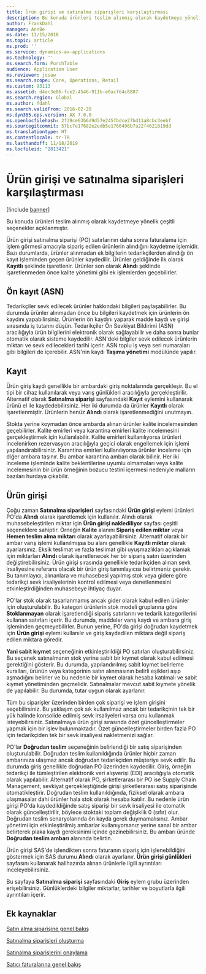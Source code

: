 ```yaml
---
title: Ürün girişi ve satınalma siparişleri karşılaştırması
description: Bu konuda ürünleri teslim alınmış olarak kaydetmeye yönelik çeşitli seçenekler açıklanmıştır.
author: FrankDahl
manager: AnnBe
ms.date: 11/15/2018
ms.topic: article
ms.prod: ''
ms.service: dynamics-ax-applications
ms.technology: ''
ms.search.form: PurchTable
audience: Application User
ms.reviewer: josaw
ms.search.scope: Core, Operations, Retail
ms.custom: 93113
ms.assetid: d4ec3e86-fce2-4546-911b-e0acf64c8887
ms.search.region: Global
ms.author: fdahl
ms.search.validFrom: 2016-02-28
ms.dyn365.ops.version: AX 7.0.0
ms.openlocfilehash: 2f39ce63b6d9d57e245fbdce27bd11a8cbc3eebf
ms.sourcegitcommit: 57bc7e17682e2edb5e1766496b7a22f4621819dd
ms.translationtype: HT
ms.contentlocale: tr-TR
ms.lasthandoff: 11/18/2019
ms.locfileid: "2813421"
---
```

# <a name="product-receipt-against-purchase-orders"></a>Ürün girişi ve satınalma siparişleri karşılaştırması

[!include [banner](../includes/banner.md)]

Bu konuda ürünleri teslim alınmış olarak kaydetmeye yönelik çeşitli seçenekler açıklanmıştır.

Ürün girişi satınalma siparişi (PO) satırlarının daha sonra faturalama için işlem görmesi amacıyla sipariş edilen ürünlerin alındığını kaydetme işlemidir. Bazı durumlarda, ürünler alınmadan ek bilgilerin tedarikçilerden alındığı ön kayıt işleminden geçen ürünler kaydedilir. Ürünler geldiğinde ilk olarak **Kayıtlı** şeklinde işaretlenir. Ürünler son olarak **Alındı** şeklinde işaretlenmeden önce kalite yönetimi gibi ek işlemlerden geçebilirler.

## <a name="preregistration-asn"></a>Ön kayıt (ASN)
Tedarikçiler sevk edilecek ürünler hakkındaki bilgileri paylaşabilirler. Bu durumda ürünler alınmadan önce bu bilgileri kaydetmek için ürünlerin ön kaydını yapabilirsiniz. Ürünlerin ön kaydını yaparak madde kaydı ve girişi sırasında iş tutarını düşün. Tedarikçiler Ön Sevkiyat Bildirimi (ASN) aracılığıyla ürün bilgilerini elektronik olarak sağlayabilir ve daha sonra bunlar otomatik olarak sisteme kaydedilir. ASN'deki bilgiler sevk edilecek ürünlerin miktarı ve sevk edilecekleri tarihi içerir. ASN toplu iş veya seri numaraları gibi bilgileri de içerebilir. ASN'nin kaydı **Taşıma yönetimi** modülünde yapılır.

## <a name="registration"></a>Kayıt
Ürün giriş kaydı genellikle bir ambardaki giriş noktalarında gerçekleşir. Bu el tipi bir cihaz kullanılarak veya varış günlükleri aracılığıyla gerçekleştirilir. Alternatif olarak **Satınalma siparişi** sayfasındaki **Kayıt** eylemini kullanarak ürünü el ile kaydedebilirsiniz. Her iki durumda da ürünler **Kayıtlı** olarak işaretlenmiştir. Ürünlerin henüz **Alındı** olarak işaretlenmediğini unutmayın.  

Stokta yerine koymadan önce ambarda alınan ürünler kalite incelemesinden geçebilirler. Kalite emirleri veya karantina emirleri kalite incelemesini gerçekleştirmek için kullanılabilir. Kalite emirleri kullanılıyorsa ürünleri incelenirken rezervasyon aracılığıyla geçici olarak engellemek için işlemi yapılandırabilirsiniz. Karantina emirleri kullanılıyorsa ürünler inceleme için diğer ambara taşınır. Bu ambar karantina ambarı olarak bilinir. Her iki inceleme işleminde kalite beklentilerine uyumlu olmamaları veya kalite incelemesinin bir ürün örneğinin bozucu testini içermesi nedeniyle malların bazıları hurdaya çıkabilir.

## <a name="product-receipt"></a>Ürün girişi
Çoğu zaman **Satınalma siparişleri** sayfasındaki **Ürün girişi** eylemi ürünleri PO'da **Alındı** olarak işaretlemek için kullanılır. Alındı olarak muhasebeleştirilen miktar için **Ürün girişi naklediliyor** sayfası çeşitli seçeneklere sahiptir. Örneğin **Kalite** alanını **Sipariş edilen miktar** veya **Hemen teslim alma miktarı** olarak ayarlayabilirsiniz. Alternatif olarak bir ambar varış işlemi kullanılmışsa bu alanı genellikle **Kayıtlı miktar** olarak ayarlarsınız. Eksik teslimat ve fazla teslimat gibi uyuşmazlıkları açıklamak için miktarları **Alındı** olarak işaretlenecek her bir sipariş satırı üzerinden değiştirebilirsiniz. Ürün girişi sırasında genellikle tedarikçiden alınan sevk irsaliyesine referans olacak bir ürün giriş tanımlayıcısı belirtmeniz gerekir. Bu tanımlayıcı, alınanlara ve muhasebesi yapılmış stok veya gidere göre tedarikçi sevk irsaliyelerinin kontrol edilmesi veya denetlenmesini etkinleştirdiğinden muhasebeye ihtiyaç duyar.  

PO'lar stok olarak tasarlanmamış ancak gider olarak kabul edilen ürünler için oluşturulabilir. Bu kategori ürünlerin stok modeli gruplarına göre **Stoklanmayan** olarak işaretlendiği sipariş satırlarını ve tedarik kategorilerini kullanan satırları içerir. Bu durumda, maddeler varış kaydı ve ambara giriş işleminden geçmeyebilirler. Bunun yerine, PO'da girişi doğrudan kaydetmek için **Ürün girişi** eylemi kullanılır ve giriş kaydedilen miktara değil sipariş edilen miktara göredir.  

**Yani sabit kıymet** seçeneğinin etkinleştirildiği PO satırları oluşturabilirsiniz. Bu seçenek satınalmanın stok yerine sabit bir kıymet olarak kabul edilmesi gerektiğini gösterir. Bu durumda, yapılandırılmış sabit kıymet belirleme kuralları, ürünün veya kategorinin satın alınmasının belirli eşikleri aşıp aşmadığını belirler ve bu nedenle bir kıymet olarak hesaba katılmalı ve sabit kıymet yönetiminden geçmelidir. Satınalmalar mevcut sabit kıymete yönelik de yapılabilir. Bu durumda, tutar uygun olarak ayarlanır.  

Tüm bu siparişler üzerinden birden çok siparişi ve işlem girişini seçebilirsiniz. Bu yaklaşım çok sık kullanılmaz ancak bir tedarikçinin tek bir yük halinde konsolide edilmiş sevk irsaliyeleri varsa onu kullanmak isteyebilirsiniz. Satınalmaya ürün girişi sırasında özet güncelleştirmeler yapmak için bir işlev bulunmaktadır. Özet güncelleştirmeler birden fazla PO için tedarikçiden tek bir sevk irsaliyesi nakletmenizi sağlar.  

PO'lar **Doğrudan teslim** seçeneğinin belirlendiği bir satış siparişinden oluşturulabilir. Doğrudan teslim kullanıldığında ürünler hiçbir zaman ambarınıza ulaşmaz ancak doğrudan tedarikçiden müşteriye sevk edilir. Bu durumda giriş genellikle doğrudan PO üzerinden kaydedilir. Giriş, örneğin tedarikçi ile tümleştirilen elektronik veri alışverişi (EDI) aracılığıyla otomatik olarak yapılabilir. Alternatif olarak PO, şirketlerarası bir PO ise Supply Chain Management, sevkiyat gerçekleştiğinde girişi şirketlerarası satış siparişinde otomatikleştirir. Doğrudan teslim kullanıldığında, fiziksel olarak ambara ulaşmasalar dahi ürünler hala stok olarak hesaba katılır. Bu nedenle ürün girişi PO'da kaydedildiğinde satış siparişi bir sevk irsaliyesi ile otomatik olarak güncelleştirilir, böylece stoktaki toplam değişiklik 0 (sıfır) olur. Doğrudan teslim senaryolarında ön kayda gerek duymamalısınız. Ambar yönetimi için etkinleştirilmiş ambarlar kullanıyorsanız yerine sanal bir ambar belirterek plaka kaydı gereksinimi içinde gezinebilirsiniz. Bu ambarı üründe **Doğrudan teslim ambarı** alanında belirtin. 

Ürün girişi SAS'de işlendikten sonra faturanın sipariş için işlenebildiğini göstermek için SAS durumu **Alındı** olarak ayarlanır. **Ürün girişi günlükleri** sayfasını kullanarak halihazırda alınan ürünlerle ilgili ayrıntıları inceleyebilirsiniz.  

Bu sayfaya **Satınalma siparişi** sayfasındaki **Giriş** eylem grubu üzerinden erişebilirsiniz. Günlüklerdeki bilgiler miktarlar, tarihler ve boyutlarla ilgili ayrıntıları içerir.

<a name="additional-resources"></a>Ek kaynaklar
--------

[Satın alma siparişine genel bakış](purchase-order-overview.md)

[Satınalma siparişleri oluşturma](purchase-order-creation.md)

[Satınalma siparişlerini onaylama](purchase-order-approval-confirmation.md)

[Satıcı faturalarına genel bakış](../../financials/accounts-payable/vendor-invoices-overview.md)



